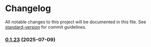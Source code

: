 # Changelog

All notable changes to this project will be documented in this file. See [standard-version](https://github.com/conventional-changelog/standard-version) for commit guidelines.

### [0.1.23](https://github.com/ljuboops257/terraform-provider-jira/compare/v0.1.20...v0.1.23) (2025-07-09)
